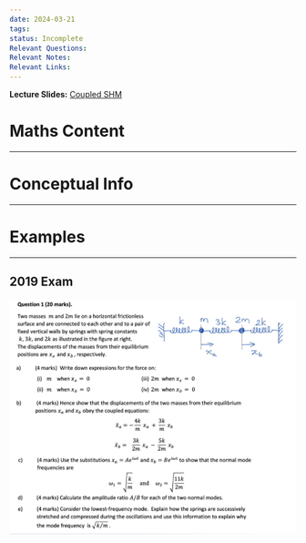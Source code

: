 ```yaml
---
date: 2024-03-21
tags: 
status: Incomplete
Relevant Questions: 
Relevant Notes: 
Relevant Links:
---
```

**Lecture Slides:**
[Coupled SHM](Attachments/PHYS2010%20Week%204%20Coupled%20SHM.pdf)

# Maths Content
---



# Conceptual Info
---



# Examples
---
## 2019 Exam
![](Attachments/Pasted%20image%2020240325212708.png)